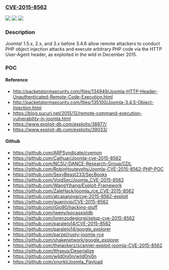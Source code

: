 ### [CVE-2015-8562](https://cve.mitre.org/cgi-bin/cvename.cgi?name=CVE-2015-8562)
![](https://img.shields.io/static/v1?label=Product&message=n%2Fa&color=blue)
![](https://img.shields.io/static/v1?label=Version&message=n%2Fa&color=blue)
![](https://img.shields.io/static/v1?label=Vulnerability&message=n%2Fa&color=brighgreen)

### Description

Joomla! 1.5.x, 2.x, and 3.x before 3.4.6 allow remote attackers to conduct PHP object injection attacks and execute arbitrary PHP code via the HTTP User-Agent header, as exploited in the wild in December 2015.

### POC

#### Reference
- http://packetstormsecurity.com/files/134949/Joomla-HTTP-Header-Unauthenticated-Remote-Code-Execution.html
- http://packetstormsecurity.com/files/135100/Joomla-3.4.5-Object-Injection.html
- https://blog.sucuri.net/2015/12/remote-command-execution-vulnerability-in-joomla.html
- https://www.exploit-db.com/exploits/38977/
- https://www.exploit-db.com/exploits/39033/

#### Github
- https://github.com/ARPSyndicate/cvemon
- https://github.com/Caihuar/Joomla-cve-2015-8562
- https://github.com/NCSU-DANCE-Research-Group/CDL
- https://github.com/RobinHoutevelts/Joomla-CVE-2015-8562-PHP-POC
- https://github.com/SexyBeast233/SecBooks
- https://github.com/VoidSec/Joomla_CVE-2015-8562
- https://github.com/WangYihang/Exploit-Framework
- https://github.com/ZaleHack/joomla_rce_CVE-2015-8562
- https://github.com/atcasanova/cve-2015-8562-exploit
- https://github.com/guanjivip/CVE-2015-8562
- https://github.com/iGio90/hacking-stuff
- https://github.com/jweny/pocassistdb
- https://github.com/lorenzodegiorgi/setup-cve-2015-8562
- https://github.com/paralelo14/CVE-2015-8562
- https://github.com/paralelo14/google_explorer
- https://github.com/parzel/rusty-joomla-rce
- https://github.com/shakenetwork/google_explorer
- https://github.com/thejackerz/scanner-exploit-joomla-CVE-2015-8562
- https://github.com/tthseus/Deserialize
- https://github.com/wild0ni0n/wild0ni0n
- https://github.com/xnorkl/Joomla_Payload

